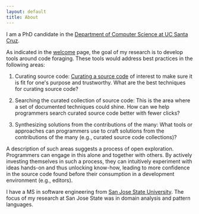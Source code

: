 ```yaml
---
layout: default
title: About
---
```


I am a PhD candidate in the [Department of Computer Science at UC Santa Cruz](http://cs.soe.ucsc.edu/).

As indicated in the [welcome](http://huascarsanchez.com) page, the goal of my research is to develop tools around code foraging. These tools would address best practices in the following areas:  

1. Curating source code: [Curating a source code](#) of interest to make sure it is fit for one's purpose and trustworthy. What are the best techniques for curating source code?

2. Searching the curated collection of source code: This is the area where a set of documented techniques could shine. How can we help programmers search curated source code better with fewer clicks?

3. Synthesizing solutions from the contributions of the many: What tools or approaches can programmers use to craft solutions from the contributions of the many (e.g., curated source code collections)? 

A description of such areas suggests a process of open exploration. Programmers can engage in this alone and together with others. By actively investing themselves in such a process, they can intuitively experiment with ideas hands-on and thus unlocking know-how, leading to more confidence in the source code found before their consumption in a development environment (e.g., editors).

I have a MS in software engineering from [San Jose State University](http://www.sjsu.edu/). The
focus of my research at San Jose State was in domain analysis and pattern languages.